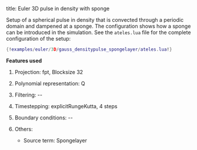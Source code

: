 title: Euler 3D pulse in density with sponge

Setup of a spherical pulse in density that is convected through a periodic
domain and dampened at a sponge.
The configuration shows how a sponge can be introduced in the simulation.
See the `ateles.lua` file for the complete configuration of the setup:

```lua
{!examples/euler/3D/gauss_densitypulse_spongelayer/ateles.lua!}
```

**Features used**

1. Projection: fpt, Blocksize 32

2. Polynomial representation: Q

3. Filtering: --

4. Timestepping: explicitRungeKutta, 4 steps

5. Boundary conditions: --

6. Others:
   - Source term: Spongelayer
